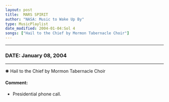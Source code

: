 ```yaml
---
layout: post
title:  MARS SPIRIT
author: "NASA: Music to Wake Up By"
type: MusicPlaylist
date_modified: 2004-01-04:Sol 4
songs: ["Hail to the Chief by Mormon Tabernacle Choir"]
---
```


----
### DATE: January 08, 2004
----
✺ Hail to the Chief by Mormon Tabernacle Choir

#### Comment:
* Presidential phone call.



<br/>
<center>
	<a target="_blank"
	   href="https://twitter.com/intent/tweet?hashtags=Space,NASA,Playlist,NASAWakeupCalls,SpaceProgram&text={{ page.author}}, '{{ page.songs.first }}' {{ page.title }}, {{ page.date | date: '%B %d, %Y' }}. {{ site.url }}{{ page.url }}&via=nasawakeupcalls"><i class="fab fa-twitter" alt="Tweet this page" style="font-size: 1.3em;"></i></a>
	&nbsp; 	<i class="fas fa-user-astronaut" style="font-size: 1.5em;"></i> &nbsp;
    <a type="amzn" search="'Hail to the Chief by Mormon Tabernacle Choir'" category="popular music">
    <i class="fab fa-amazon" style="font-size: 1.3em;"></i></a>
</center>
